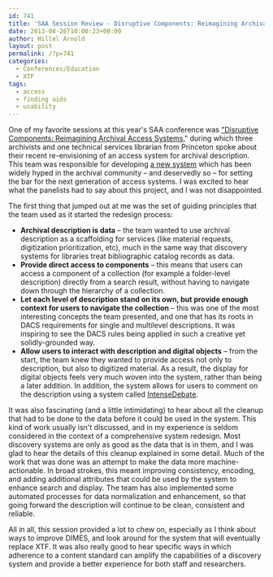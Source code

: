 ```yaml
---
id: 741
title: 'SAA Session Review - Disruptive Components: Reimagining Archival Access Systems'
date: 2013-08-26T10:00:23+00:00
author: Hillel Arnold
layout: post
permalink: /?p=741
categories:
  - Conferences/Education
  - XTF
tags:
  - access
  - finding aids
  - usability
---
```

One of my favorite sessions at this year's SAA conference was ["Disruptive Components: Reimagining Archival Access Systems](http://sched.co/10WSjsB)," during which three archivists and one technical services librarian from Princeton spoke about their recent re-envisioning of an access system for archival description. This team was responsible for developing [a new system](http://findingaids.princeton.edu/) which has been widely hyped in the archival community – and deservedly so – for setting the bar for the next generation of access systems. I was excited to hear what the panelists had to say about this project, and I was not disappointed.<!--more-->

The first thing that jumped out at me was the set of guiding principles that the team used as it started the redesign process:

* **Archival description is data** – the team wanted to use archival description as a scaffolding for services (like material requests, digitization prioritization, etc), much in the same way that discovery systems for libraries treat bibliographic catalog records as data.
* **Provide direct access to components** – this means that users can access a component of a collection (for example a folder-level description) directly from a search result, without having to navigate down through the hierarchy of a collection.
* **Let each level of description stand on its own, but provide enough context for users to navigate the collection** – this was one of the most interesting concepts the team presented, and one that has its roots in DACS requirements for single and multilevel descriptions. It was inspiring to see the DACS rules being applied in such a creative yet solidly-grounded way.
* **Allow users to interact with description and digital objects** – from the start, the team knew they wanted to provide access not only to description, but also to digitized material. As a result, the display for digital objects feels very much woven into the system, rather than being a later addition. In addition, the system allows for users to comment on the description using a system called [IntenseDebate](http://www.intensedebate.com/).

It was also fascinating (and a little intimidating) to hear about all the cleanup that had to be done to the data before it could be used in the system. This kind of work usually isn't discussed, and in my experience is seldom considered in the context of a comprehensive system redesign. Most discovery systems are only as good as the data that is in them, and I was glad to hear the details of this cleanup explained in some detail. Much of the work that was done was an attempt to make the data more machine-actionable. In broad strokes, this meant improving consistency, encoding, and adding additional attributes that could be used by the system to enhance search and display. The team has also implemented some automated processes for data normalization and enhancement, so that going forward the description will continue to be clean, consistent and reliable.

All in all, this session provided a lot to chew on, especially as I think about ways to improve DIMES, and look around for the system that will eventually replace XTF. It was also really good to hear specific ways in which adherence to a content standard can amplify the capabilities of a discovery system and provide a better experience for both staff and researchers.
